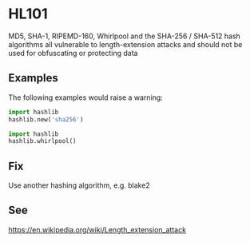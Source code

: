 # HL101

MD5, SHA-1, RIPEMD-160, Whirlpool and the SHA-256 / SHA-512 hash algorithms all vulnerable to length-extension attacks and should not be used for obfuscating or protecting data

## Examples

The following examples would raise a warning:

```python
import hashlib
hashlib.new('sha256')
```

```python
import hashlib
hashlib.whirlpool()
```

## Fix

Use another hashing algorithm, e.g. blake2

## See

https://en.wikipedia.org/wiki/Length_extension_attack